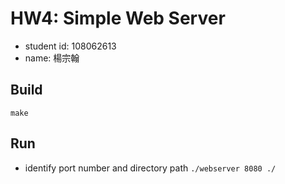 # HW4: Simple Web Server

- student id: 108062613
- name: 楊宗翰

## Build

`make`

## Run

- identify port number and directory path
`./webserver 8080 ./`